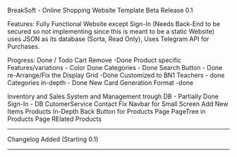 BreakSoft - Online Shopping Website Template Beta Release 0.1

Features:
Fully Functional Website except Sign-In (Needs Back-End to be secured so not implementing since this is meant to be a static Website)
uses JSON as its database (Sorta, Read Only), 
Uses Telegram API for Purchases.

Progress: Done / Todo
Cart Remove -Done
Product specific Features/variations - Color Done
Categories - Done
Search Button - Done
re-Arrange/Fix the Display Grid -Done 
Customized to BN1 Teachers - done
Categories in-depth - Done
New Card Generation Format -done



Inventory and Sales System and Management trough DB - Partially Done
Sign-In - DB
CutomerService Contact
Fix Navbar for Small Screen
Add New Items
Products In-Depth
Back Button for Products Page
PageTree in Products Page
RElated Products

----------------------

Changelog Added (Starting 0.1)

----------------------

